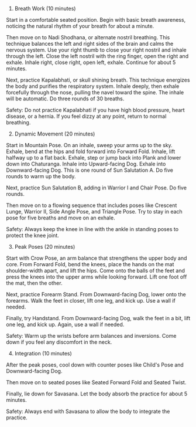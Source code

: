 1. Breath Work (10 minutes)

Start in a comfortable seated position. Begin with basic breath awareness, noticing the natural rhythm of your breath for about a minute.

Then move on to Nadi Shodhana, or alternate nostril breathing. This technique balances the left and right sides of the brain and calms the nervous system. Use your right thumb to close your right nostril and inhale through the left. Close the left nostril with the ring finger, open the right and exhale. Inhale right, close right, open left, exhale. Continue for about 5 minutes.

Next, practice Kapalabhati, or skull shining breath. This technique energizes the body and purifies the respiratory system. Inhale deeply, then exhale forcefully through the nose, pulling the navel toward the spine. The inhale will be automatic. Do three rounds of 30 breaths.

Safety: Do not practice Kapalabhati if you have high blood pressure, heart disease, or a hernia. If you feel dizzy at any point, return to normal breathing.

2. Dynamic Movement (20 minutes)

Start in Mountain Pose. On an inhale, sweep your arms up to the sky. Exhale, bend at the hips and fold forward into Forward Fold. Inhale, lift halfway up to a flat back. Exhale, step or jump back into Plank and lower down into Chaturanga. Inhale into Upward-facing Dog. Exhale into Downward-facing Dog. This is one round of Sun Salutation A. Do five rounds to warm up the body.

Next, practice Sun Salutation B, adding in Warrior I and Chair Pose. Do five rounds.

Then move on to a flowing sequence that includes poses like Crescent Lunge, Warrior II, Side Angle Pose, and Triangle Pose. Try to stay in each pose for five breaths and move on an exhale.

Safety: Always keep the knee in line with the ankle in standing poses to protect the knee joint. 

3. Peak Poses (20 minutes)

Start with Crow Pose, an arm balance that strengthens the upper body and core. From Forward Fold, bend the knees, place the hands on the mat shoulder-width apart, and lift the hips. Come onto the balls of the feet and press the knees into the upper arms while looking forward. Lift one foot off the mat, then the other. 

Next, practice Forearm Stand. From Downward-facing Dog, lower onto the forearms. Walk the feet in closer, lift one leg, and kick up. Use a wall if needed. 

Finally, try Handstand. From Downward-facing Dog, walk the feet in a bit, lift one leg, and kick up. Again, use a wall if needed.

Safety: Warm up the wrists before arm balances and inversions. Come down if you feel any discomfort in the neck. 

4. Integration (10 minutes)

After the peak poses, cool down with counter poses like Child's Pose and Downward-facing Dog. 

Then move on to seated poses like Seated Forward Fold and Seated Twist. 

Finally, lie down for Savasana. Let the body absorb the practice for about 5 minutes. 

Safety: Always end with Savasana to allow the body to integrate the practice.